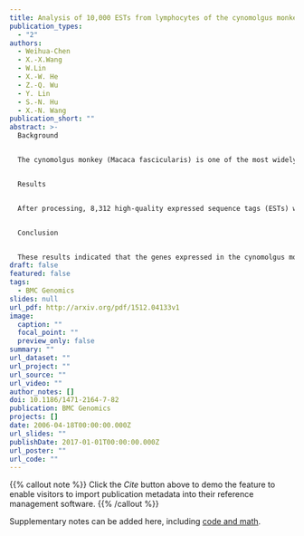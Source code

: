 ```yaml
---
title: Analysis of 10,000 ESTs from lymphocytes of the cynomolgus monkey to  improve our understanding of its immune system
publication_types:
  - "2"
authors:
  - Weihua-Chen
  - X.-X.Wang
  - W.Lin
  - X.-W. He
  - Z.-Q. Wu
  - Y. Lin
  - S.-N. Hu
  - X.-N. Wang
publication_short: ""
abstract: >-
  Background


  The cynomolgus monkey (Macaca fascicularis) is one of the most widely used surrogate animal models for an increasing number of human diseases and vaccines, especially immune-system-related ones. Towards a better understanding of the gene expression background upon its immunogenetics, we constructed a cDNA library from Epstein-Barr virus (EBV)-transformed B lymphocytes of a cynomolgus monkey and sequenced 10,000 randomly picked clones.


  Results


  After processing, 8,312 high-quality expressed sequence tags (ESTs) were generated and assembled into 3,728 unigenes. Annotations of these uniquely expressed transcripts demonstrated that out of the 2,524 open reading frame (ORF) positive unigenes (mitochondrial and ribosomal sequences were not included), 98.8% shared significant similarities (E-value less than 1e-10) with the NCBI nucleotide (nt) database, while only 67.7% (E-value less than 1e-5) did so with the NCBI non-redundant protein (nr) database. Further analysis revealed that 90.0% of the unigenes that shared no similarities to the nr database could be assigned to human chromosomes, in which 75 did not match significantly to any cynomolgus monkey and human ESTs. The mapping regions to known human genes on the human genome were described in detail. The protein family and domain analysis revealed that the first, second and fourth of the most abundantly expressed protein families were all assigned to immunoglobulin and major histocompatibility complex (MHC)-related proteins. The expression profiles of these genes were compared with that of homologous genes in human blood, lymph nodes and a RAMOS cell line, which demonstrated expression changes after transformation with EBV. The degree of sequence similarity of the MHC class I and II genes to the human reference sequences was evaluated. The results indicated that class I molecules showed weak amino acid identities (<90%), while class II showed slightly higher ones.


  Conclusion


  These results indicated that the genes expressed in the cynomolgus monkey could be used to identify novel protein-coding genes and revise those incomplete or incorrect annotations in the human genome by comparative methods, since the old world monkeys and humans share high similarities at the molecular level, especially within coding regions. The identification of multiple genes involved in the immune response, their sequence variations to the human homologues, and their responses to EBV infection could provide useful information to improve our understanding of the cynomolgus monkey immune system.
draft: false
featured: false
tags:
  - BMC Genomics
slides: null
url_pdf: http://arxiv.org/pdf/1512.04133v1
image:
  caption: ""
  focal_point: ""
  preview_only: false
summary: ""
url_dataset: ""
url_project: ""
url_source: ""
url_video: ""
author_notes: []
doi: 10.1186/1471-2164-7-82
publication: BMC Genomics
projects: []
date: 2006-04-18T00:00:00.000Z
url_slides: ""
publishDate: 2017-01-01T00:00:00.000Z
url_poster: ""
url_code: ""
---
```


{{% callout note %}}
Click the *Cite* button above to demo the feature to enable visitors to import publication metadata into their reference management software.
{{% /callout %}}

Supplementary notes can be added here, including [code and math](https://bmcgenomics.biomedcentral.com/articles/10.1186/1471-2164-7-82#Sec19).
